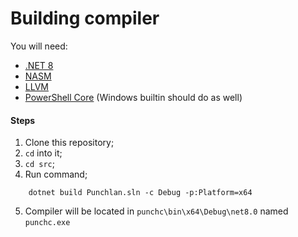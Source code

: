 # Building compiler

You will need:

- [.NET 8](https://dot.net/)
- [NASM](https://nasm.us)
- [LLVM](https://llvm.org)
- [PowerShell Core](https://microsoft.com/PowerShell) (Windows builtin should do as well)

#### Steps

1. Clone this repository;
2. `cd` into it;
3. `cd src`;
4. Run command;
```
    dotnet build Punchlan.sln -c Debug -p:Platform=x64
```
5. Compiler will be located in `punchc\bin\x64\Debug\net8.0` named `punchc.exe`
